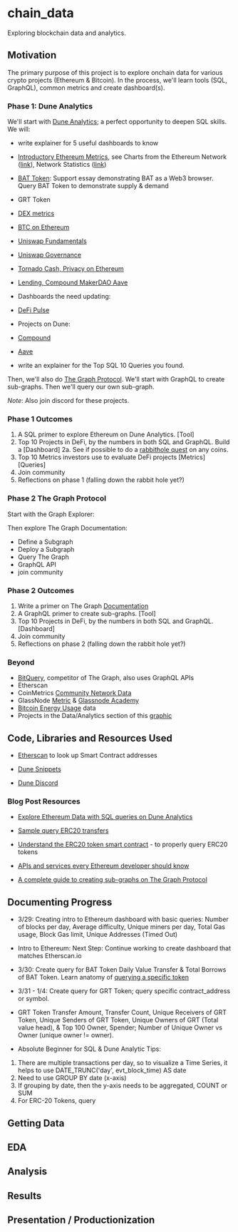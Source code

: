 # chain_data

Exploring blockchain data and analytics.

## Motivation

The primary purpose of this project is to explore onchain data for various crypto projects (Ethereum & Bitcoin). In the process, we'll learn tools (SQL, GraphQL), common metrics and create dashboard(s).

### Phase 1: Dune Analytics

We'll start with [Dune Analytics](https://duneanalytics.com/home); a perfect opportunity to deepen SQL skills. We will:

- write explainer for 5 useful dashboards to know
- [Introductory Ethereum Metrics](https://duneanalytics.com/kroeger0x/ethereum-metrics_1), see Charts from the Ethereum Network ([link](https://etherchain.org/charts)), Network Statistics ([link](https://ethstats.io/))

- [BAT Token](https://duneanalytics.com/queries/27776): Support essay demonstrating BAT as a Web3 browser. Query BAT Token to demonstrate supply & demand
- GRT Token

- [DEX metrics](https://duneanalytics.com/hagaetc/dex-metrics)
- [BTC on Ethereum](https://duneanalytics.com/eliasimos/btc-on-ethereum_1)
- [Uniswap Fundamentals](https://duneanalytics.com/carrawu/uniswap-analytics)
- [Uniswap Governance](https://duneanalytics.com/lsquared/uniswap-governance)
- [Tornado Cash, Privacy on Ethereum](https://duneanalytics.com/poma/tornado-cash_1)
- [Lending, Compound MakerDAO Aave](https://duneanalytics.com/hagaetc/lending)

- Dashboards the need updating:
- [DeFi Pulse](https://duneanalytics.com/RasterlyRock/defi-weekly-pulse)

- Projects on Dune:
- [Compound](https://duneanalytics.com/projects/compound)
- [Aave](https://duneanalytics.com/projects/aave)

- write an explainer for the Top SQL 10 Queries you found.

Then, we'll also do [The Graph Protocol](https://thegraph.com/). We'll start with GraphQL to create sub-graphs. Then we'll query our own sub-graph.

_Note_: Also join discord for these projects.

### Phase 1 Outcomes

1. A SQL primer to explore Ethereum on Dune Analytics. [Tool]
2. Top 10 Projects in DeFi, by the numbers in both SQL and GraphQL. Build a [Dashboard]
   2a. See if possible to do a [rabbithole quest](https://rabbithole.gg/quests) on any coins.
3. Top 10 Metrics investors use to evaluate DeFi projects [Metrics] [Queries]
4. Join community
5. Reflections on phase 1 (falling down the rabbit hole yet?)

### Phase 2 The Graph Protocol

Start with the Graph Explorer:

Then explore The Graph Documentation:

- Define a Subgraph
- Deploy a Subgraph
- Query The Graph
- GraphQL API
- join community

### Phase 2 Outcomes

1. Write a primer on The Graph [Documentation](https://thegraph.com/docs/introduction)
2. A GraphQL primer to create sub-graphs. [Tool]
3. Top 10 Projects in DeFi, by the numbers in both SQL and GraphQL. [Dashboard]
4. Join community
5. Reflections on phase 2 (falling down the rabbit hole yet?)

### Beyond

- [BitQuery](https://bitquery.io/), competitor of The Graph, also uses GraphQL APIs
- Etherscan
- CoinMetrics [Community Network Data](https://coinmetrics.io/community-network-data/)
- GlassNode [Metric](https://glassnode.com/metrics#tier-1) & [Glassnode Academy](https://academy.glassnode.com/indicators/coin-issuance/puell-multiple)
- [Bitcoin Energy Usage](https://www.bitcoinwillnotboiltheocean.com/) data
- Projects in the Data/Analytics section of this [graphic](https://twitter.com/n2ckchong/status/1373533273398243328/photo/1)

## Code, Libraries and Resources Used

- [Etherscan](https://etherscan.io/) to look up Smart Contract addresses

- [Dune Snippets](https://github.com/sambacha/dune-snippets)
- [Dune Discord](https://discord.com/invite/ErrzwBz)

### Blog Post Resources

- [Explore Ethereum Data with SQL queries on Dune Analytics](https://ethereumdev.io/explore-ethereum-data-with-sql-queries-on-dune-analytics/)
- [Sample query ERC20 transfers](https://duneanalytics.com/queries/1045/source#1760)
- [Understand the ERC20 token smart contract](https://ethereumdev.io/understand-the-erc20-token-smart-contract/) - to properly query ERC20 tokens
- [APIs and services every Ethereum developer should know](https://ethereumdev.io/apis-and-services-every-ethereum-developer-should-know/)

- [A complete guide to creating sub-graphs on The Graph Protocol](https://medium.com/quiknode/an-intro-to-the-graph-indexed-data-for-dapps-4d83011d0d99)

## Documenting Progress

- 3/29: Creating intro to Ethereum dashboard with basic queries: Number of blocks per day, Average difficulty, Unique miners per day, Total Gas usage, Block Gas limit, Unique Addresses (Timed Out)
- Intro to Ethereum: Next Step: Continue working to create dashboard that matches Etherscan.io
- 3/30: Create query for BAT Token Daily Value Transfer & Total Borrows of BAT Token. Learn anatomy of [querying a specific token](https://ethereumdev.io/explore-ethereum-data-with-sql-queries-on-dune-analytics/)
- 3/31 - 1/4: Create query for GRT Token; query specific contract_address or symbol.
- GRT Token Transfer Amount, Transfer Count, Unique Receivers of GRT Token, Unique Senders of GRT Token, Unique Owners of GRT (Total value head), & Top 100 Owner, Spender; Number of Unique Owner vs Owner (unique owner != owner).

- Absolute Beginner for SQL & Dune Analytic Tips:

1. There are multiple transactions per day, so to visualize a Time Series, it helps to use DATE_TRUNC('day', evt_block_time) AS date
2. Need to use GROUP BY date (x-axis)
3. If grouping by date, then the y-axis needs to be aggregated, COUNT or SUM
4. For ERC-20 Tokens, query

## Getting Data

## EDA

## Analysis

## Results

## Presentation / Productionization
